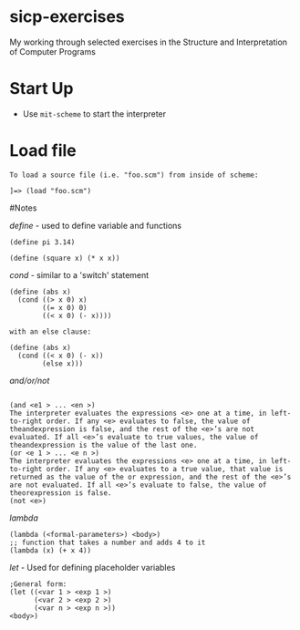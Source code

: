 sicp-exercises
==============

My working through selected exercises in the Structure and Interpretation of Computer Programs


# Start Up
- Use ```mit-scheme``` to start the interpreter

# Load file
```
To load a source file (i.e. "foo.scm") from inside of scheme:

]=> (load "foo.scm")
```

#Notes

*define* - used to define variable and functions
```
(define pi 3.14)

(define (square x) (* x x))
```

*cond* - similar to a 'switch' statement
```
(define (abs x)
  (cond ((> x 0) x)
        ((= x 0) 0)
        ((< x 0) (- x))))

with an else clause:

(define (abs x)
  (cond ((< x 0) (- x))
        (else x)))
```

*and/or/not*
```

(and <e1 > ... <en >)
The interpreter evaluates the expressions <e> one at a time, in left-to-right order. If any <e> evaluates to false, the value of theandexpression is false, and the rest of the <e>’s are not evaluated. If all <e>’s evaluate to true values, the value of theandexpression is the value of the last one.
(or <e 1 > ... <e n >)
The interpreter evaluates the expressions <e> one at a time, in left-to-right order. If any <e> evaluates to a true value, that value is returned as the value of the or expression, and the rest of the <e>’s are not evaluated. If all <e>’s evaluate to false, the value of theorexpression is false.
(not <e>)
```

*lambda*
```
(lambda (<formal-parameters>) <body>)
;; function that takes a number and adds 4 to it
(lambda (x) (+ x 4))
```

*let*  - Used for defining placeholder variables
```
;General form:
(let ((<var 1 > <exp 1 >)
      (<var 2 > <exp 2 >) 
      (<var n > <exp n >))
<body>)
```
